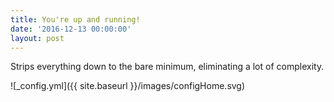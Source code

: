 ```yaml
---
title: You're up and running!
date: '2016-12-13 00:00:00'
layout: post
---
```


Strips everything down to the bare minimum, eliminating a lot of complexity.

![_config.yml]({{ site.baseurl }}/images/configHome.svg)


